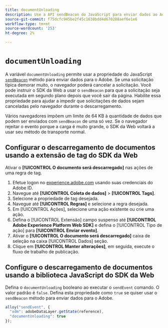 ```yaml
---
title: documentUnloading
description: Use a API sendBeacon do JavaScript para enviar dados ao Adobe.
source-git-commit: f75dcfc945be2f45c1638bdd4d670288aef6e1e6
workflow-type: tm+mt
source-wordcount: '253'
ht-degree: 2%

---
```


# `documentUnloading`

A variável `documentUnloading` permite usar a propriedade do JavaScript [`sendBeacon`](https://developer.mozilla.org/pt-BR/docs/Web/API/Navigator/sendBeacon) método para enviar dados para o Adobe. Se uma solicitação típica demorar muito, o navegador poderá cancelar a solicitação. Você pode instruir o SDK da Web a usar o `sendBeacon` para que a solicitação seja executada em segundo plano depois que você sair da página. Habilite essa propriedade para ajudar a impedir que solicitações de dados sejam canceladas pelo navegador durante o descarregamento.

Vários navegadores impõem um limite de 64 KB à quantidade de dados que podem ser enviados com `sendBeacon` de uma só vez. Se o navegador rejeitar o evento porque a carga é muito grande, o SDK da Web voltará a usar seu método de transporte normal.

## Configurar o descarregamento de documentos usando a extensão de tag do SDK da Web

Ativar o **[!UICONTROL O documento será descarregado]** nas ações de uma regra de tag.

1. Efetue logon no [experience.adobe.com](https://experience.adobe.com) usando suas credenciais do Adobe ID.
1. Navegue até **[!UICONTROL Coleta de dados]** > **[!UICONTROL Tags]**.
1. Selecione a propriedade de tag desejada.
1. Navegue até **[!UICONTROL Regras]** e selecione a regra desejada.
1. Em [!UICONTROL Ações], selecione uma ação existente ou crie uma ação.
1. Defina o [!UICONTROL Extensão] campo suspenso até **[!UICONTROL Adobe Experience Platform Web SDK]** e defina o [!UICONTROL Tipo de ação] para **[!UICONTROL Enviar evento]**.
1. Ativar o **[!UICONTROL O documento será descarregado]** caixa de seleção na caixa [!UICONTROL Dados] seção.
1. Clique em **[!UICONTROL Manter alterações]**, em seguida, execute o fluxo de trabalho de publicação.

## Configure o descarregamento de documentos usando a biblioteca JavaScript do SDK da Web

Defina o `documentUnloading` booleano ao executar o `sendEvent` comando. O valor padrão é `false`. Defina esta propriedade como `true` se quiser usar o `sendBeacon` método para enviar dados para o Adobe.

```js
alloy("sendEvent", {
  "xdm": adobeDataLayer.getState(reference),
  "documentUnloading": true
});
```

